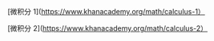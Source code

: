 [微积分 1](https://www.khanacademy.org/math/calculus-1）

[微积分 2](https://www.khanacademy.org/math/calculus-2）
